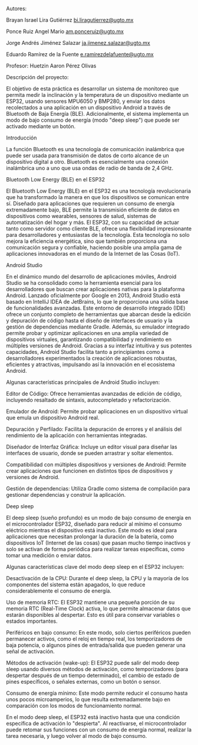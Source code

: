 Autores:

Brayan Israel Lira Gutiérrez bi.liragutierrez@ugto.mx

Ponce Ruiz Angel Mario am.ponceruiz@ugto.mx

Jorge Andrés Jiménez Salazar ja.jimenez.salazar@ugto.mx

Eduardo Ramírez de la Fuente e.ramirezdelafuente@ugto.mx

Profesor: Huetzin Aaron Pérez Olivas

Descripción del proyecto:

El objetivo de esta práctica es desarrollar un sistema de monitoreo que permita medir la inclinación y la temperatura de un dispositivo mediante un ESP32, usando sensores MPU6050 y BMP280, y enviar los datos recolectados a una aplicación en un dispositivo Android a través de Bluetooth de Baja Energía (BLE). Adicionalmente, el sistema implementa un modo de bajo consumo de energía (modo "deep sleep") que puede ser activado mediante un botón.


Introducción

La función Bluetooth es una tecnología de comunicación inalámbrica que puede ser usada para transmisión de datos de corto alcance de un dispositivo digital a otro. Bluetooth es esencialmente una conexión inalámbrica uno a uno que usa ondas de radio de banda de 2,4 GHz.

Bluetooth Low Energy (BLE) en el ESP32

El Bluetooth Low Energy (BLE) en el ESP32 es una tecnología revolucionaria que ha transformado la manera en que los dispositivos se comunican entre sí. Diseñado para aplicaciones que requieren un consumo de energía extremadamente bajo, BLE permite la transmisión eficiente de datos en dispositivos como wearables, sensores de salud, sistemas de automatización del hogar y más. El ESP32, con su capacidad de actuar tanto como servidor como cliente BLE, ofrece una flexibilidad impresionante para desarrolladores y entusiastas de la tecnología. Esta tecnología no solo mejora la eficiencia energética, sino que también proporciona una comunicación segura y confiable, haciendo posible una amplia gama de aplicaciones innovadoras en el mundo de la Internet de las Cosas (IoT).

Android Studio

En el dinámico mundo del desarrollo de aplicaciones móviles, Android Studio se ha consolidado como la herramienta esencial para los desarrolladores que buscan crear aplicaciones nativas para la plataforma Android. Lanzado oficialmente por Google en 2013, Android Studio está basado en IntelliJ IDEA de JetBrains, lo que le proporciona una sólida base de funcionalidades avanzadas. Este entorno de desarrollo integrado (IDE) ofrece un conjunto completo de herramientas que abarcan desde la edición y depuración de código hasta el diseño de interfaces de usuario y la gestión de dependencias mediante Gradle. Además, su emulador integrado permite probar y optimizar aplicaciones en una amplia variedad de dispositivos virtuales, garantizando compatibilidad y rendimiento en múltiples versiones de Android. Gracias a su interfaz intuitiva y sus potentes capacidades, Android Studio facilita tanto a principiantes como a desarrolladores experimentados la creación de aplicaciones robustas, eficientes y atractivas, impulsando así la innovación en el ecosistema Android.

Algunas características principales de Android Studio incluyen:

Editor de Código: Ofrece herramientas avanzadas de edición de código, incluyendo resaltado de sintaxis, autocompletado y refactorización.

Emulador de Android: Permite probar aplicaciones en un dispositivo virtual que emula un dispositivo Android real.

Depuración y Perfilado: Facilita la depuración de errores y el análisis del rendimiento de la aplicación con herramientas integradas.

Diseñador de Interfaz Gráfica: Incluye un editor visual para diseñar las interfaces de usuario, donde se pueden arrastrar y soltar elementos.

Compatibilidad con múltiples dispositivos y versiones de Android: Permite crear aplicaciones que funcionen en distintos tipos de dispositivos y versiones de Android.

Gestión de dependencias: Utiliza Gradle como sistema de compilación para gestionar dependencias y construir la aplicación.

Deep sleep

El deep sleep (sueño profundo) es un modo de bajo consumo de energía en el microcontrolador ESP32, diseñado para reducir al mínimo el consumo eléctrico mientras el dispositivo está inactivo. Este modo es ideal para aplicaciones que necesitan prolongar la duración de la batería, como dispositivos IoT (Internet de las cosas) que pasan mucho tiempo inactivos y solo se activan de forma periódica para realizar tareas específicas, como tomar una medición o enviar datos.

Algunas características clave del modo deep sleep en el ESP32 incluyen:

Desactivación de la CPU: Durante el deep sleep, la CPU y la mayoría de los componentes del sistema están apagados, lo que reduce considerablemente el consumo de energía.

Uso de memoria RTC: El ESP32 mantiene una pequeña porción de su memoria RTC (Real-Time Clock) activa, lo que permite almacenar datos que estarán disponibles al despertar. Esto es útil para conservar variables o estados importantes.

Periféricos en bajo consumo: En este modo, solo ciertos periféricos pueden permanecer activos, como el reloj en tiempo real, los temporizadores de baja potencia, o algunos pines de entrada/salida que pueden generar una señal de activación.

Métodos de activación (wake-up): El ESP32 puede salir del modo deep sleep usando diversos métodos de activación, como temporizadores (para despertar después de un tiempo determinado), el cambio de estado de pines específicos, o señales externas, como un botón o sensor.

Consumo de energía mínimo: Este modo permite reducir el consumo hasta unos pocos microamperios, lo que resulta extremadamente bajo en comparación con los modos de funcionamiento normal.

En el modo deep sleep, el ESP32 está inactivo hasta que una condición específica de activación lo "despierta". Al reactivarse, el microcontrolador puede retomar sus funciones con un consumo de energía normal, realizar la tarea necesaria, y luego volver al modo de bajo consumo.

